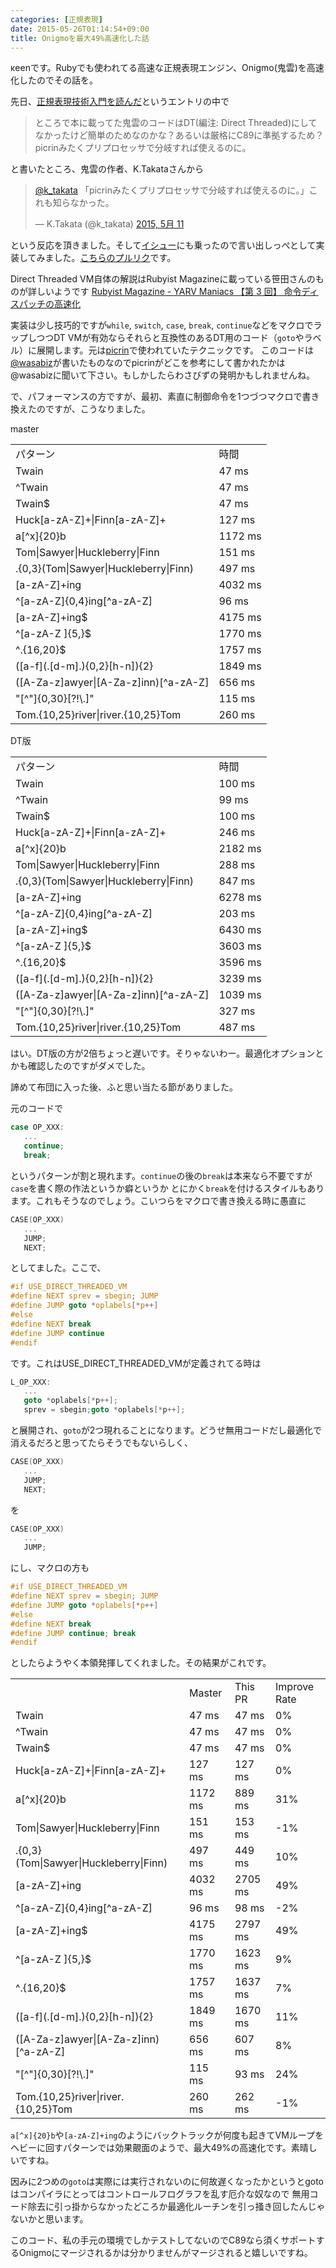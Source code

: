 ```yaml
---
categories: [正規表現]
date: 2015-05-26T01:14:54+09:00
title: Onigmoを最大49%高速化した話
---
```


κeenです。Rubyでも使われてる高速な正規表現エンジン、Onigmo(鬼雲)を高速化したのでその話を。
<!--more-->
先日、[正規表現技術入門を読んだ](http://keens.github.io/blog/2015/05/10/seikihyougengijutsunyuumonwoyonda/)というエントリの中で

> ところで本に載ってた鬼雲のコードはDT(編注: Direct Threaded)にしてなかったけど簡単のためなのかな？あるいは厳格にC89に準拠するため？picrinみたくプリプロセッサで分岐すれば使えるのに。

と書いたところ、鬼雲の作者、K.Takataさんから

<blockquote class="twitter-tweet" lang="ja"><p lang="ja" dir="ltr"><a href="https://twitter.com/k_takata">@k_takata</a> 「picrinみたくプリプロセッサで分岐すれば使えるのに。」これも知らなかった。</p>&mdash; K.Takata (@k_takata) <a href="https://twitter.com/k_takata/status/597690447499108352">2015, 5月 11</a></blockquote>
<script async src="//platform.twitter.com/widgets.js" charset="utf-8"></script>

という反応を頂きました。そして[イシュー](https://github.com/k-takata/Onigmo/issues/51)にも乗ったので言い出しっぺとして実装してみました。[こちらのプルリク](https://github.com/k-takata/Onigmo/pull/52)です。

Direct Threaded VM自体の解説はRubyist Magazineに載っている笹田さんのものが詳しいようです [Rubyist Magazine - YARV Maniacs 【第 3 回】 命令ディスパッチの高速化](http://magazine.rubyist.net/?0008-YarvManiacs)


実装は少し技巧的ですが`while`, `switch`, `case`, `break`, `continue`などをマクロでラップしつつDT VMが有効ならそれらと互換性のあるDT用のコード（`goto`やラベル）に展開します。元は[picrin](https://github.com/picrin-scheme/picrin/blob/master/extlib/benz/vm.c#L583)で使われていたテクニックです。
このコードは [@wasabiz](https://twitter.com/wasabiz)が書いたものなのでpicrinがどこを参考にして書かれたかは@wasabizに聞いて下さい。もしかしたらわさびずの発明かもしれませんね。

で、パフォーマンスの方ですが、最初、素直に制御命令を1つづつマクロで書き換えたのですが、こうなりました。

master

<table>
<tr><td>パターン</td><td>時間</td></tr>
<tr><td class="pattern">Twain</td><td class="time">47 ms</td></tr>
<tr><td class="pattern">^Twain</td><td class="time">47 ms</td></tr>
<tr><td class="pattern">Twain$</td><td class="time">47 ms</td></tr>
<tr><td class="pattern">Huck[a-zA-Z]+|Finn[a-zA-Z]+</td><td class="time">127 ms</td></tr>
<tr><td class="pattern">a[^x]{20}b</td><td class="time">1172 ms</td></tr>
<tr><td class="pattern">Tom|Sawyer|Huckleberry|Finn</td><td class="time">151 ms</td></tr>
<tr><td class="pattern">.{0,3}(Tom|Sawyer|Huckleberry|Finn)</td><td class="time">497 ms</td></tr>
<tr><td class="pattern">[a-zA-Z]+ing</td><td class="time">4032 ms</td></tr>
<tr><td class="pattern">^[a-zA-Z]{0,4}ing[^a-zA-Z]</td><td class="time">96 ms</td></tr>
<tr><td class="pattern">[a-zA-Z]+ing$</td><td class="time">4175 ms</td></tr>
<tr><td class="pattern">^[a-zA-Z ]{5,}$</td><td class="time">1770 ms</td></tr>
<tr><td class="pattern">^.{16,20}$</td><td class="time">1757 ms</td></tr>
<tr><td class="pattern">([a-f](.[d-m].){0,2}[h-n]){2}</td><td class="time">1849 ms</td></tr>
<tr><td class="pattern">([A-Za-z]awyer|[A-Za-z]inn)[^a-zA-Z]</td><td class="time">656 ms</td></tr>
<tr><td class="pattern">"[^"]{0,30}[?!\.]"</td><td class="time">115 ms</td></tr>
<tr><td class="pattern">Tom.{10,25}river|river.{10,25}Tom</td><td class="time">260 ms</td></tr>
</table>


DT版

<table>
<tr><td>パターン</td><td>時間</td></tr>
<tr><td class="pattern">Twain</td><td class="time">100 ms</td></tr>
<tr><td class="pattern">^Twain</td><td class="time">99 ms</td></tr>
<tr><td class="pattern">Twain$</td><td class="time">100 ms</td></tr>
<tr><td class="pattern">Huck[a-zA-Z]+|Finn[a-zA-Z]+</td><td class="time">246 ms</td></tr>
<tr><td class="pattern">a[^x]{20}b</td><td class="time">2182 ms</td></tr>
<tr><td class="pattern">Tom|Sawyer|Huckleberry|Finn</td><td class="time">288 ms</td></tr>
<tr><td class="pattern">.{0,3}(Tom|Sawyer|Huckleberry|Finn)</td><td class="time">847 ms</td></tr>
<tr><td class="pattern">[a-zA-Z]+ing</td><td class="time">6278 ms</td></tr>
<tr><td class="pattern">^[a-zA-Z]{0,4}ing[^a-zA-Z]</td><td class="time">203 ms</td></tr>
<tr><td class="pattern">[a-zA-Z]+ing$</td><td class="time">6430 ms</td></tr>
<tr><td class="pattern">^[a-zA-Z ]{5,}$</td><td class="time">3603 ms</td></tr>
<tr><td class="pattern">^.{16,20}$</td><td class="time">3596 ms</td></tr>
<tr><td class="pattern">([a-f](.[d-m].){0,2}[h-n]){2}</td><td class="time">3239 ms</td></tr>
<tr><td class="pattern">([A-Za-z]awyer|[A-Za-z]inn)[^a-zA-Z]</td><td class="time">1039 ms</td></tr>
<tr><td class="pattern">"[^"]{0,30}[?!\.]"</td><td class="time">327 ms</td></tr>
<tr><td class="pattern">Tom.{10,25}river|river.{10,25}Tom</td><td class="time">487 ms</td></tr>
</table>

はい。DT版の方が2倍ちょっと遅いです。そりゃないわー。最適化オプションとかも確認したのですがダメでした。

諦めて布団に入った後、ふと思い当たる節がありました。

元のコードで


```c
case OP_XXX:
   ...
   continue;
   break;
```

というパターンが割と現れます。`continue`の後の`break`は本来なら不要ですが`case`を書く際の作法というか癖というか
とにかく`break`を付けるスタイルもあります。これもそうなのでしょう。こいつらをマクロで書き換える時に愚直に

```c
CASE(OP_XXX)
   ...
   JUMP;
   NEXT;
```

としてました。ここで、

```c
#if USE_DIRECT_THREADED_VM
#define NEXT sprev = sbegin; JUMP
#define JUMP goto *oplabels[*p++]
#else
#define NEXT break
#define JUMP continue
#endif
```

です。これはUSE_DIRECT_THREADED_VMが定義されてる時は

```c
L_OP_XXX:
   ...
   goto *oplabels[*p++];
   sprev = sbegin;goto *oplabels[*p++];
```

と展開され、`goto`が2つ現れることになります。どうせ無用コードだし最適化で消えるだろと思ってたらそうでもないらしく、

```c
CASE(OP_XXX)
   ...
   JUMP;
   NEXT;
```
を

```c
CASE(OP_XXX)
   ...
   JUMP;
```

にし、マクロの方も

```c
#if USE_DIRECT_THREADED_VM
#define NEXT sprev = sbegin; JUMP
#define JUMP goto *oplabels[*p++]
#else
#define NEXT break
#define JUMP continue; break
#endif
```

としたらようやく本領発揮してくれました。その結果がこれです。

<table>
<tr><td></td><td>Master</td><td>This PR</td><td>Improve Rate</td></tr>
<tr><td class="pattern">Twain</td><td class="time">47 ms</td><td class="time">47 ms</td><td>0%</td></tr>
<tr><td class="pattern">^Twain</td><td class="time">47 ms</td><td class="time">47 ms</td><td>0%</td></tr>
<tr><td class="pattern">Twain$</td><td class="time">47 ms</td><td class="time">47 ms</td><td>0%</td></tr>
<tr><td class="pattern">Huck[a-zA-Z]+|Finn[a-zA-Z]+</td><td class="time">127 ms</td><td class="time">127 ms</td><td>0%</td></tr>
<tr><td class="pattern">a[^x]{20}b</td><td class="time">1172 ms</td><td class="time">889 ms</td><td>31%</td></tr>
<tr><td class="pattern">Tom|Sawyer|Huckleberry|Finn</td><td class="time">151 ms</td><td class="time">153 ms</td><td>-1%</td></tr>
<tr><td class="pattern">.{0,3}(Tom|Sawyer|Huckleberry|Finn)</td><td class="time">497 ms</td><td class="time">449 ms</td><td>10%</td></tr>
<tr><td class="pattern">[a-zA-Z]+ing</td><td class="time">4032 ms</td><td class="time">2705 ms</td><td>49%</td></tr>
<tr><td class="pattern">^[a-zA-Z]{0,4}ing[^a-zA-Z]</td><td class="time">96 ms</td><td class="time">98 ms</td><td>-2%</td></tr>
<tr><td class="pattern">[a-zA-Z]+ing$</td><td class="time">4175 ms</td><td class="time">2797 ms</td><td>49%</td></tr>
<tr><td class="pattern">^[a-zA-Z ]{5,}$</td><td class="time">1770 ms</td><td class="time">1623 ms</td><td>9%</td></tr>
<tr><td class="pattern">^.{16,20}$</td><td class="time">1757 ms</td><td class="time">1637 ms</td><td>7%</td></tr>
<tr><td class="pattern">([a-f](.[d-m].){0,2}[h-n]){2}</td><td class="time">1849 ms</td><td class="time">1670 ms</td><td>11%</td></tr>
<tr><td class="pattern">([A-Za-z]awyer|[A-Za-z]inn)[^a-zA-Z]</td><td class="time">656 ms</td><td class="time">607 ms</td><td>8%</td></tr>
<tr><td class="pattern">"[^"]{0,30}[?!\.]"</td><td class="time">115 ms</td><td class="time">93 ms</td><td>24%</td></tr>
<tr><td class="pattern">Tom.{10,25}river|river.{10,25}Tom</td><td class="time">260 ms</td><td class="time">262 ms</td><td>-1%</td></tr>
</table>

`a[^x]{20}b`や`[a-zA-Z]+ing`のようにバックトラックが何度も起きてVMループをヘビーに回すパターンでは効果覿面のようで、最大49%の高速化です。素晴しいですね。


因みに2つめの`goto`は実際には実行されないのに何故遅くなったかというとgotoはコンパイラにとってはコントロールフログラフを乱す厄介な奴なので
無用コード除去に引っ掛からなかったどころか最適化ルーチンを引っ掻き回したんじゃないかと思います。


このコード、私の手元の環境でしかテストしてないのでC89なら須くサポートするOnigmoにマージされるかは分かりませんがマージされると嬉しいですね。
